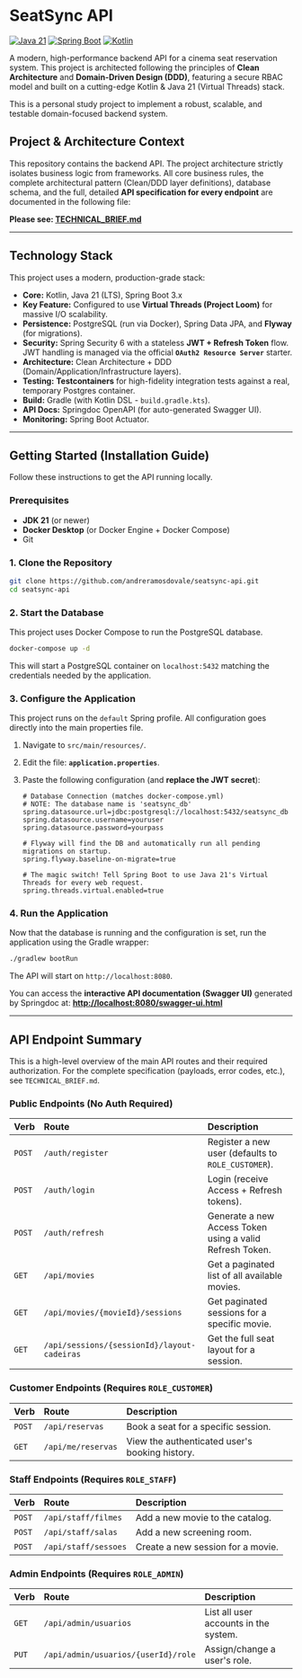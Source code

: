 # SeatSync API

[![Java 21](https://img.shields.io/badge/Java-21-blue.svg)](https://www.oracle.com/java/technologies/javase/21-GAA.html)
[![Spring Boot](https://img.shields.io/badge/Spring_Boot-3.3.x-brightgreen.svg)](https://spring.io/projects/spring-boot)
[![Kotlin](https://img.shields.io/badge/Kotlin-1.9.x-blueviolet.svg)](https://kotlinlang.org)

A modern, high-performance backend API for a cinema seat reservation system. This project is architected following the principles of **Clean
Architecture** and **Domain-Driven Design (DDD)**, featuring a secure RBAC model and built on a cutting-edge Kotlin & Java 21 (Virtual Threads) stack.

This is a personal study project to implement a robust, scalable, and testable domain-focused backend system.

## Project & Architecture Context

This repository contains the backend API. The project architecture strictly isolates business logic from frameworks. All core business rules, the
complete architectural pattern (Clean/DDD layer definitions), database schema, and the full, detailed **API specification for every endpoint** are
documented in the following file:

**Please see: [TECHNICAL\_BRIEF.md](TECHNICAL_BRIEF.md)**

---

## Technology Stack

This project uses a modern, production-grade stack:

* **Core:** Kotlin, Java 21 (LTS), Spring Boot 3.x
* **Key Feature:** Configured to use **Virtual Threads (Project Loom)** for massive I/O scalability.
* **Persistence:** PostgreSQL (run via Docker), Spring Data JPA, and **Flyway** (for migrations).
* **Security:** Spring Security 6 with a stateless **JWT + Refresh Token** flow. JWT handling is managed via the official **`OAuth2 Resource Server`**
  starter.
* **Architecture:** Clean Architecture + DDD (Domain/Application/Infrastructure layers).
* **Testing:** **Testcontainers** for high-fidelity integration tests against a real, temporary Postgres container.
* **Build:** Gradle (with Kotlin DSL - `build.gradle.kts`).
* **API Docs:** Springdoc OpenAPI (for auto-generated Swagger UI).
* **Monitoring:** Spring Boot Actuator.

---

## Getting Started (Installation Guide)

Follow these instructions to get the API running locally.

### Prerequisites

* **JDK 21** (or newer)
* **Docker Desktop** (or Docker Engine + Docker Compose)
* Git

### 1. Clone the Repository

```bash
git clone https://github.com/andreramosdovale/seatsync-api.git
cd seatsync-api
````

### 2\. Start the Database

This project uses Docker Compose to run the PostgreSQL database.

```bash
docker-compose up -d
```

This will start a PostgreSQL container on `localhost:5432` matching the credentials needed by the application.

### 3\. Configure the Application

This project runs on the `default` Spring profile. All configuration goes directly into the main properties file.

1. Navigate to `src/main/resources/`.

2. Edit the file: **`application.properties`**.

3. Paste the following configuration (and **replace the JWT secret**):

    ```properties
    # Database Connection (matches docker-compose.yml)
    # NOTE: The database name is 'seatsync_db'
    spring.datasource.url=jdbc:postgresql://localhost:5432/seatsync_db
    spring.datasource.username=youruser
    spring.datasource.password=yourpass

    # Flyway will find the DB and automatically run all pending migrations on startup.
    spring.flyway.baseline-on-migrate=true

    # The magic switch! Tell Spring Boot to use Java 21's Virtual Threads for every web request.
    spring.threads.virtual.enabled=true
    ```

### 4\. Run the Application

Now that the database is running and the configuration is set, run the application using the Gradle wrapper:

```bash
./gradlew bootRun
```

The API will start on `http://localhost:8080`.

You can access the **interactive API documentation (Swagger UI)** generated by Springdoc at:
**[http://localhost:8080/swagger-ui.html](http://localhost:8080/swagger-ui.html)**

-----

## API Endpoint Summary

This is a high-level overview of the main API routes and their required authorization. For the complete specification (payloads, error codes, etc.),
see `TECHNICAL_BRIEF.md`.

### Public Endpoints (No Auth Required)

| Verb   | Route                                       | Description                                              |
|:-------|:--------------------------------------------|:---------------------------------------------------------|
| `POST` | `/auth/register`                            | Register a new user (defaults to `ROLE_CUSTOMER`).       |
| `POST` | `/auth/login`                               | Login (receive Access + Refresh tokens).                 |
| `POST` | `/auth/refresh`                             | Generate a new Access Token using a valid Refresh Token. |
| `GET`  | `/api/movies`                               | Get a paginated list of all available movies.            |
| `GET`  | `/api/movies/{movieId}/sessions`            | Get paginated sessions for a specific movie.             |
| `GET`  | `/api/sessions/{sessionId}/layout-cadeiras` | Get the full seat layout for a session.                  |

### Customer Endpoints (Requires `ROLE_CUSTOMER`)

| Verb   | Route              | Description                                    |
|:-------|:-------------------|:-----------------------------------------------|
| `POST` | `/api/reservas`    | Book a seat for a specific session.            |
| `GET`  | `/api/me/reservas` | View the authenticated user's booking history. |

### Staff Endpoints (Requires `ROLE_STAFF`)

| Verb   | Route                | Description                       |
|:-------|:---------------------|:----------------------------------|
| `POST` | `/api/staff/filmes`  | Add a new movie to the catalog.   |
| `POST` | `/api/staff/salas`   | Add a new screening room.         |
| `POST` | `/api/staff/sessoes` | Create a new session for a movie. |

### Admin Endpoints (Requires `ROLE_ADMIN`)

| Verb  | Route                               | Description                           |
|:------|:------------------------------------|:--------------------------------------|
| `GET` | `/api/admin/usuarios`               | List all user accounts in the system. |
| `PUT` | `/api/admin/usuarios/{userId}/role` | Assign/change a user's role.          |
